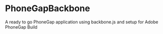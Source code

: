 PhoneGapBackbone
================

A ready to go PhoneGap application using backbone.js and setup for Adobe PhoneGap Build
